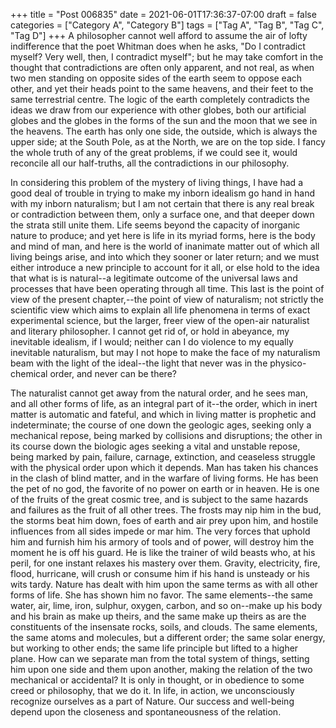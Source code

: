 +++
title = "Post 006835"
date = 2021-06-01T17:36:37-07:00
draft = false
categories = ["Category A", "Category B"]
tags = ["Tag A", "Tag B", "Tag C", "Tag D"]
+++
A philosopher cannot well afford to assume the air of lofty indifference that the poet Whitman does when he asks, "Do I contradict myself? Very well, then, I contradict myself"; but he may take comfort in the thought that contradictions are often only apparent, and not real, as when two men standing on opposite sides of the earth seem to oppose each other, and yet their heads point to the same heavens, and their feet to the same terrestrial centre. The logic of the earth completely contradicts the ideas we draw from our experience with other globes, both our artificial globes and the globes in the forms of the sun and the moon that we see in the heavens. The earth has only one side, the outside, which is always the upper side; at the South Pole, as at the North, we are on the top side. I fancy the whole truth of any of the great problems, if we could see it, would reconcile all our half-truths, all the contradictions in our philosophy.

In considering this problem of the mystery of living things, I have had a good deal of trouble in trying to make my inborn idealism go hand in hand with my inborn naturalism; but I am not certain that there is any real break or contradiction between them, only a surface one, and that deeper down the strata still unite them. Life seems beyond the capacity of inorganic nature to produce; and yet here is life in its myriad forms, here is the body and mind of man, and here is the world of inanimate matter out of which all living beings arise, and into which they sooner or later return; and we must either introduce a new principle to account for it all, or else hold to the idea that what is is natural--a legitimate outcome of the universal laws and processes that have been operating through all time. This last is the point of view of the present chapter,--the point of view of naturalism; not strictly the scientific view which aims to explain all life phenomena in terms of exact experimental science, but the larger, freer view of the open-air naturalist and literary philosopher. I cannot get rid of, or hold in abeyance, my inevitable idealism, if I would; neither can I do violence to my equally inevitable naturalism, but may I not hope to make the face of my naturalism beam with the light of the ideal--the light that never was in the physico-chemical order, and never can be there?

The naturalist cannot get away from the natural order, and he sees man, and all other forms of life, as an integral part of it--the order, which in inert matter is automatic and fateful, and which in living matter is prophetic and indeterminate; the course of one down the geologic ages, seeking only a mechanical repose, being marked by collisions and disruptions; the other in its course down the biologic ages seeking a vital and unstable repose, being marked by pain, failure, carnage, extinction, and ceaseless struggle with the physical order upon which it depends. Man has taken his chances in the clash of blind matter, and in the warfare of living forms. He has been the pet of no god, the favorite of no power on earth or in heaven. He is one of the fruits of the great cosmic tree, and is subject to the same hazards and failures as the fruit of all other trees. The frosts may nip him in the bud, the storms beat him down, foes of earth and air prey upon him, and hostile influences from all sides impede or mar him. The very forces that uphold him and furnish him his armory of tools and of power, will destroy him the moment he is off his guard. He is like the trainer of wild beasts who, at his peril, for one instant relaxes his mastery over them. Gravity, electricity, fire, flood, hurricane, will crush or consume him if his hand is unsteady or his wits tardy. Nature has dealt with him upon the same terms as with all other forms of life. She has shown him no favor. The same elements--the same water, air, lime, iron, sulphur, oxygen, carbon, and so on--make up his body and his brain as make up theirs, and the same make up theirs as are the constituents of the insensate rocks, soils, and clouds. The same elements, the same atoms and molecules, but a different order; the same solar energy, but working to other ends; the same life principle but lifted to a higher plane. How can we separate man from the total system of things, setting him upon one side and them upon another, making the relation of the two mechanical or accidental? It is only in thought, or in obedience to some creed or philosophy, that we do it. In life, in action, we unconsciously recognize ourselves as a part of Nature. Our success and well-being depend upon the closeness and spontaneousness of the relation.
